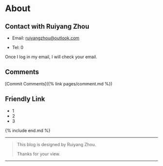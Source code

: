# About<span id="jump"> </span>

## Contact with Ruiyang Zhou

- Email: ruiyangzhou@outlook.com

- Tel: 0

Once I log in my email, I will check your email.

## Comments

[Commit Comments]({% link pages/comment.md %})

## Friendly Link

- 1
- 2
- 3

{% include end.md %}

------

> This blog is designed by Ruiyang Zhou.
>
> Thanks for your view.

------